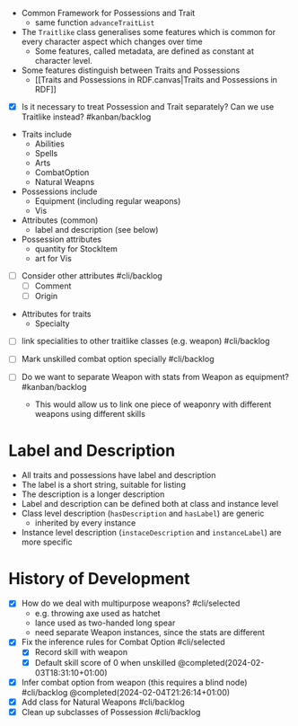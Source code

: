 

+ Common Framework for Possessions and Trait
	+ same function `advanceTraitList`
+ The `Traitlike` class generalises some features which is common for every character aspect which changes over time
	+ Some features, called metadata, are defined as constant at character level.
+ Some features distinguish between Traits and Possessions
	+ [[Traits and Possessions in RDF.canvas|Traits and Possessions in RDF]]
+ [x] Is it necessary to treat Possession and Trait separately?  Can we use Traitlike instead?  #kanban/backlog 
+ Traits include
	+ Abilities
	+ Spells
	+ Arts
	+ CombatOption 
	+ Natural Weapns
+ Possessions include
	+ Equipment (including regular weapons)
	+ Vis
+ Attributes (common)
	+ label and description (see below)
+ Possession attributes
	+ quantity for StockItem
	+ art for Vis
+ [ ] Consider other attributes #cli/backlog 
	+ [ ] Comment
	+ [ ] Origin
+ Attributes for traits
	+ Specialty
+ [ ] link specialities to other traitlike classes (e.g. weapon) #cli/backlog 


+ [ ] Mark unskilled combat option specially  #cli/backlog 
+ [ ] Do we want to separate Weapon with stats from Weapon as equipment?  #kanban/backlog 
	+ This would allow us to link one piece of weaponry with different weapons using different skills

# Label  and Description

+ All traits and possessions have label and description
+ The label is a short string, suitable for listing
+ The description is a longer description
+ Label and description can be defined both at class and instance level
+ Class level description (`hasDescription` and `hasLabel`) are generic
	+ inherited by every instance
+ Instance level description (`instaceDescription` and `instanceLabel`) are more specific




# History of Development

+ [x] How do we deal with multipurpose weapons?   #cli/selected
	+  e.g. throwing axe used as hatchet
	+ lance used as two-handed long spear
	+ need separate Weapon instances, since the stats are different
+ [x] Fix the inference rules for Combat Option #cli/selected
	+ [x]  Record skill with weapon
	+ [x] Default skill score of 0 when unskilled @completed(2024-02-03T18:31:10+01:00)
+ [x] Infer combat option from weapon (this requires a blind node) #cli/backlog  @completed(2024-02-04T21:26:14+01:00)
+ [x] Add class for Natural Weapons #cli/backlog
+ [x] Clean up subclasses of Possession #cli/backlog
